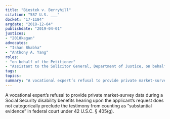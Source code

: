 ```yaml
---
title: "Biestek v. Berryhill"
citation: "587 U.S. ___"
docket: "17-1184"
argdate: "2018-12-04"
publishdate: "2019-04-01"
justices:
- "2010kagan"
advocates:
- "Ishan Bhabha"
- "Anthony A. Yang"
roles:
- "on behalf of the Petitioner"
- "Assistant to the Solicitor General, Department of Justice, on behalf of the Respondent"
tags:
topics:
summary: "A vocational expert’s refusal to provide private market-survey data during a Social Security disability benefits hearing upon the applicant’s request does not categorically preclude the testimony from counting as “substantial evidence” in federal court under 42 U.S.C. § 405(g)."
---
```

A vocational expert’s refusal to provide private market-survey data during a Social Security disability benefits hearing upon the applicant’s request does not categorically preclude the testimony from counting as “substantial evidence” in federal court under 42 U.S.C. § 405(g).